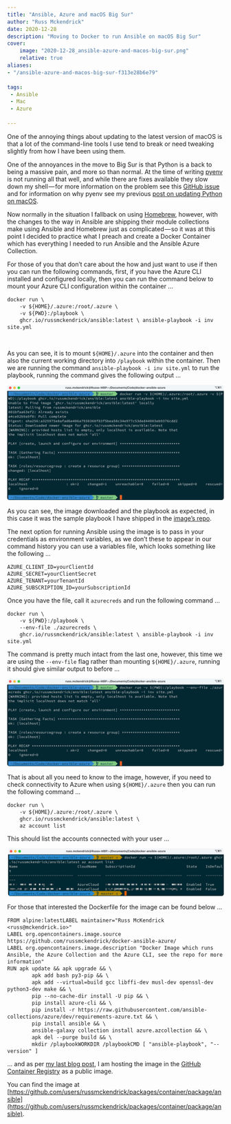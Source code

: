 ```yaml
---
title: "Ansible, Azure and macOS Big Sur"
author: "Russ Mckendrick"
date: 2020-12-28
description: "Moving to Docker to run Ansible on macOS Big Sur"
cover:
    image: "2020-12-28_ansible-azure-and-macos-big-sur.png" 
    relative: true
aliases:
- "/ansible-azure-and-macos-big-sur-f313e28b6e79"

tags:
 - Ansible
 - Mac
 - Azure

---
```


One of the annoying things about updating to the latest version of macOS is that a lot of the command-line tools I use tend to break or need tweaking slightly from how I have been using them.

One of the annoyances in the move to Big Sur is that Python is a back to being a massive pain, and more so than normal. At the time of writing [pyenv](https://github.com/pyenv/pyenv) is not running all that well, and while there are fixes available they slow down my shell — for more information on the problem see this [GitHub issue](https://github.com/pyenv/pyenv/issues/1643) and for information on why pyenv see my previous [post on updating Python on macOS](https://www.mediaglasses.blog/2019/12/29/upgrade-python-on-macos/).

Now normally in the situation I fallback on using [Homebrew](https://www.brew.sh/), however, with the changes to the way in Ansible are shipping their module collections make using Ansible and Homebrew just as complicated — so it was at this point I decided to practice what I preach and create a Docker Container which has everything I needed to run Ansible and the Ansible Azure Collection.

For those of you that don’t care about the how and just want to use if then you can run the following commands, first, if you have the Azure CLI installed and configured locally, then you can run the command below to mount your Azure CLI configuration within the container …

```
docker run \
	-v ${HOME}/.azure:/root/.azure \
	-v ${PWD}:/playbook \
	ghcr.io/russmckendrick/ansible:latest \	ansible-playbook -i inv site.yml
```
<br>

As you can see, it is to mount `${HOME}/.azure` into the container and then also the current working directory into `/playbook` within the container. Then we are running the command `ansible-playbook -i inv site.yml` to run the playbook, running the command gives the following output …

![](images/2020-12-28_ansible-azure-and-macos-big-sur-01.png)

As you can see, the image downloaded and the playbook as expected, in this case it was the sample playbook I have shipped in the [image’s repo](https://github.com/russmckendrick/docker-ansible-azure).

The next option for running Ansible using the image is to pass in your credentials as environment variables, as we don’t these to appear in our command history you can use a variables file, which looks something like the following …

```
AZURE_CLIENT_ID=yourClientId
AZURE_SECRET=yourClientSecret
AZURE_TENANT=yourTenantId
AZURE_SUBSCRIPTION_ID=yourSubscriptionId
```

Once you have the file, call it `azurecreds` and run the following command …

```
docker run \
	-v ${PWD}:/playbook \
	--env-file ./azurecreds \
	ghcr.io/russmckendrick/ansible:latest \	ansible-playbook -i inv site.yml
```

The command is pretty much intact from the last one, however, this time we are using the `--env-file` flag rather than mounting `${HOME}/.azure`, running it should give similar output to before …

![](images/2020-12-28_ansible-azure-and-macos-big-sur-02.png)

That is about all you need to know to the image, however, if you need to check connectivity to Azure when using `${HOME}/.azure` then you can run the following command …

```
docker run \
	-v ${HOME}/.azure:/root/.azure \
	ghcr.io/russmckendrick/ansible:latest \
	az account list
```

This should list the accounts connected with your user …

![](images/2020-12-28_ansible-azure-and-macos-big-sur-03.png)

For those that interested the Dockerfile for the image can be found below …

```
FROM alpine:latestLABEL maintainer="Russ McKendrick <russ@mckendrick.io>"
LABEL org.opencontainers.image.source https://github.com/russmckendrick/docker-ansible-azure/
LABEL org.opencontainers.image.description "Docker Image which runs Ansible, the Azure Collection and the Azure CLI, see the repo for more information"
RUN apk update && apk upgrade && \
        apk add bash py3-pip && \
        apk add --virtual=build gcc libffi-dev musl-dev openssl-dev python3-dev make && \
        pip --no-cache-dir install -U pip && \
        pip install azure-cli && \
        pip install -r https://raw.githubusercontent.com/ansible-collections/azure/dev/requirements-azure.txt && \
        pip install ansible && \
        ansible-galaxy collection install azure.azcollection && \
        apk del --purge build && \
        mkdir /playbookWORKDIR /playbookCMD [ "ansible-playbook", "--version" ]
```

… and as per [my last blog post](https://www.mediaglasses.blog/2020/09/27/migrating-my-docker-images-to-the-github-container-registry/), I am hosting the image in the [GitHub Container Registry](https://docs.github.com/en/free-pro-team@latest/packages/guides/about-github-container-registry) as a public image.

You can find the image at [https://github.com/users/russmckendrick/packages/container/package/ansible](https://github.com/users/russmckendrick/packages/container/package/ansible).
